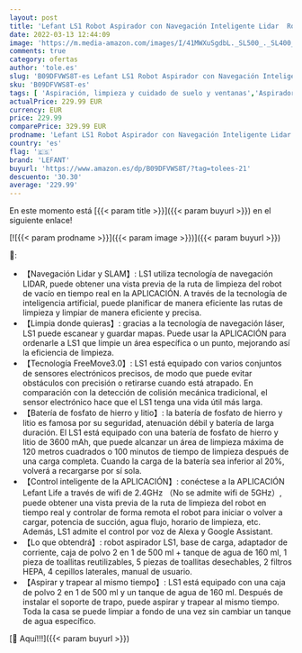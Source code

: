 ```yaml
---
layout: post
title: 'Lefant LS1 Robot Aspirador con Navegación Inteligente Lidar  Robot Aspirador con Succión Fuerte de 2200Pa  Limpieza Selectiva de La Habitación  Control de App  Funciona con Alexa y Google Home'
date: 2022-03-13 12:44:09
image: 'https://m.media-amazon.com/images/I/41MWXuSgdbL._SL500_._SL400_.jpg'
comments: true
category: ofertas
author: 'tole.es'
slug: 'B09DFVWS8T-es Lefant LS1 Robot Aspirador con Navegación Inteligente...'
sku: 'B09DFVWS8T-es'
tags: [ 'Aspiración, limpieza y cuidado de suelo y ventanas','Aspiradoras','Hogar y cocina','Robots aspiradores','alexa','google','home','lefant', ]
actualPrice: 229.99 EUR
currency: EUR
price: 229.99
comparePrice: 329.99 EUR
prodname: 'Lefant LS1 Robot Aspirador con Navegación Inteligente Lidar  Robot Aspirador con Succión Fuerte de 2200Pa  Limpieza Selectiva de La Habitación  Control de App  Funciona con Alexa y Google Home'
country: 'es'
flag: '🇪🇸'
brand: 'LEFANT'
buyurl: 'https://www.amazon.es/dp/B09DFVWS8T/?tag=tolees-21'
descuento: '30.30'
average: '229.99'
---
```


En este momento está [{{< param title >}}]({{< param buyurl >}}) en el siguiente enlace!

[![{{< param prodname >}}]({{< param image >}})]({{< param buyurl >}})

🔎:

- 【Navegación Lidar y SLAM】: LS1 utiliza tecnología de navegación LIDAR, puede obtener una vista previa de la ruta de limpieza del robot de vacío en tiempo real en la APLICACIÓN. A través de la tecnología de inteligencia artificial, puede planificar de manera eficiente las rutas de limpieza y limpiar de manera eficiente y precisa.
- 【Limpia donde quieras】: gracias a la tecnología de navegación láser, LS1 puede escanear y guardar mapas. Puede usar la APLICACIÓN para ordenarle a LS1 que limpie un área específica o un punto, mejorando así la eficiencia de limpieza.
- 【Tecnología FreeMove3.0】: LS1 está equipado con varios conjuntos de sensores electrónicos precisos, de modo que puede evitar obstáculos con precisión o retirarse cuando está atrapado. En comparación con la detección de colisión mecánica tradicional, el sensor electrónico hace que el LS1 tenga una vida útil más larga.
- 【Batería de fosfato de hierro y litio】: la batería de fosfato de hierro y litio es famosa por su seguridad, atenuación débil y batería de larga duración. El LS1 está equipado con una batería de fosfato de hierro y litio de 3600 mAh, que puede alcanzar un área de limpieza máxima de 120 metros cuadrados o 100 minutos de tiempo de limpieza después de una carga completa. Cuando la carga de la batería sea inferior al 20%, volverá a recargarse por sí sola.
- 【Control inteligente de la APLICACIÓN】: conéctese a la APLICACIÓN Lefant Life a través de wifi de 2.4GHz （No se admite wifi de 5GHz）, puede obtener una vista previa de la ruta de limpieza del robot en tiempo real y controlar de forma remota el robot para iniciar o volver a cargar, potencia de succión, agua flujo, horario de limpieza, etc. Además, LS1 admite el control por voz de Alexa y Google Assistant.
- 【Lo que obtendrá】: robot aspirador LS1, base de carga, adaptador de corriente, caja de polvo 2 en 1 de 500 ml + tanque de agua de 160 ml, 1 pieza de toallitas reutilizables, 5 piezas de toallitas desechables, 2 filtros HEPA, 4 cepillos laterales, manual de usuario.
- 【Aspirar y trapear al mismo tiempo】: LS1 está equipado con una caja de polvo 2 en 1 de 500 ml y un tanque de agua de 160 ml. Después de instalar el soporte de trapo, puede aspirar y trapear al mismo tiempo. Toda la casa se puede limpiar a fondo de una vez sin cambiar un tanque de agua específico.

[🛒 Aquí!!!]({{< param buyurl >}})

